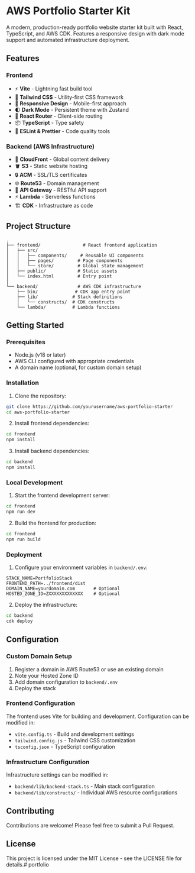 # AWS Portfolio Starter Kit

A modern, production-ready portfolio website starter kit built with React, TypeScript, and AWS CDK. Features a responsive design with dark mode support and automated infrastructure deployment.

## Features

### Frontend
- ⚡️ **Vite** - Lightning fast build tool
- 🎨 **Tailwind CSS** - Utility-first CSS framework
- 📱 **Responsive Design** - Mobile-first approach
- 🌓 **Dark Mode** - Persistent theme with Zustand
- 🔄 **React Router** - Client-side routing
- 📦 **TypeScript** - Type safety
- 🎯 **ESLint & Prettier** - Code quality tools

### Backend (AWS Infrastructure)
- 🚀 **CloudFront** - Global content delivery
- 🪣 **S3** - Static website hosting
- 🔒 **ACM** - SSL/TLS certificates
- 🌐 **Route53** - Domain management
- 🔌 **API Gateway** - RESTful API support
- ⚡️ **Lambda** - Serverless functions
- 🏗️ **CDK** - Infrastructure as code

## Project Structure

```
.
├── frontend/                # React frontend application
│   ├── src/
│   │   ├── components/     # Reusable UI components
│   │   ├── pages/         # Page components
│   │   └── store/         # Global state management
│   ├── public/            # Static assets
│   └── index.html         # Entry point
│
└── backend/               # AWS CDK infrastructure
    ├── bin/              # CDK app entry point
    ├── lib/             # Stack definitions
    │   └── constructs/  # CDK constructs
    └── lambda/          # Lambda functions
```

## Getting Started

### Prerequisites
- Node.js (v18 or later)
- AWS CLI configured with appropriate credentials
- A domain name (optional, for custom domain setup)

### Installation

1. Clone the repository:
```bash
git clone https://github.com/yourusername/aws-portfolio-starter
cd aws-portfolio-starter
```

2. Install frontend dependencies:
```bash
cd frontend
npm install
```

3. Install backend dependencies:
```bash
cd backend
npm install
```

### Local Development

1. Start the frontend development server:
```bash
cd frontend
npm run dev
```

2. Build the frontend for production:
```bash
cd frontend
npm run build
```

### Deployment

1. Configure your environment variables in `backend/.env`:
```env
STACK_NAME=PortfolioStack
FRONTEND_PATH=../frontend/dist
DOMAIN_NAME=yourdomain.com       # Optional
HOSTED_ZONE_ID=ZXXXXXXXXXXXXX    # Optional
```

2. Deploy the infrastructure:
```bash
cd backend
cdk deploy
```

## Configuration

### Custom Domain Setup

1. Register a domain in AWS Route53 or use an existing domain
2. Note your Hosted Zone ID
3. Add domain configuration to `backend/.env`
4. Deploy the stack

### Frontend Configuration

The frontend uses Vite for building and development. Configuration can be modified in:
- `vite.config.ts` - Build and development settings
- `tailwind.config.js` - Tailwind CSS customization
- `tsconfig.json` - TypeScript configuration

### Infrastructure Configuration

Infrastructure settings can be modified in:
- `backend/lib/backend-stack.ts` - Main stack configuration
- `backend/lib/constructs/` - Individual AWS resource configurations

## Contributing

Contributions are welcome! Please feel free to submit a Pull Request.

## License

This project is licensed under the MIT License - see the LICENSE file for details.# portfolio
